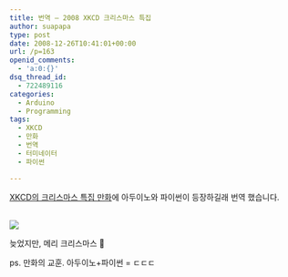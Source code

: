 ```yaml
---
title: 번역 – 2008 XKCD 크리스마스 특집
author: suapapa
type: post
date: 2008-12-26T10:41:01+00:00
url: /p=163
openid_comments:
  - 'a:0:{}'
dsq_thread_id:
  - 722489116
categories:
  - Arduino
  - Programming
tags:
  - XKCD
  - 만화
  - 번역
  - 터미네이터
  - 파이썬

---
```

[XKCD의 크리스마스 특집 만화][1]에 아두이노와 파이썬이 등장하길래 번역 했습니다.

[  
![](https://asset.homin.dev/blog/image/XKCD_2008_christmas_special_kor.webp)][2] 

늦었지만, 메리 크리스마스 🙂

ps. 만화의 교훈. 아두이노+파이썬 = ㄷㄷㄷ

 [1]: http://xkcd.com/521/
 [2]: https://asset.homin.dev/blog/image/XKCD_2008_christmas_special_kor.png